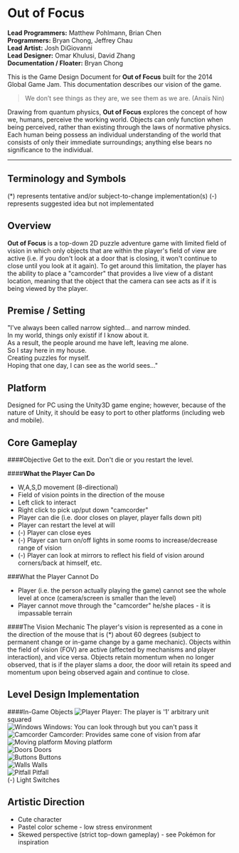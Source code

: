 Out of Focus
=======
**Lead Programmers:** Matthew Pohlmann, Brian Chen <br/>
**Programmers:** Bryan Chong, Jeffrey Chau <br/>
**Lead Artist:** Josh DiGiovanni <br/>
**Lead Designer:** Omar Khulusi, David Zhang <br/>
**Documentation / Floater:** Bryan Chong <br/>

This is the Game Design Document for **Out of Focus** built for the 2014 Global Game Jam. This documentation describes our vision of the game.

> We don’t see things as they are, we see them as we are. (Anaïs Nin)

Drawing from quantum physics, **Out of Focus** explores the concept of how we, humans, perceive the working world. Objects can only function when being perceived, rather than existing through the laws of normative physics. Each human being possess an individual understanding of the world that consists of only their immediate surroundings; anything else bears no significance to the individual.

-------

Terminology and Symbols
-------
(*) represents tentative and/or subject-to-change implementation(s)
(-) represents suggested idea but not implementated

Overview
-------
**Out of Focus** is a top-down 2D puzzle adventure game with limited field of vision in which only objects that are within the player's field of view are active (i.e. if you don't look at a door that is closing, it won't continue to close until you look at it again). To get around this limitation, the player has the ability to place a "camcorder" that provides a live view of a distant location, meaning that the object that the camera can see acts as if it is being viewed by the player.

Premise / Setting
-------
"I've always been called narrow sighted... and narrow minded. <br />
In my world, things only existif if I know about it. <br />
As a result, the people around me have left, leaving me alone. <br />
So I stay here in my house. <br />
Creating puzzles for myself. <br />
Hoping that one day, I can see as the world sees..."




Platform
-------
Designed for PC using the Unity3D game engine; however, because of the nature of Unity, it should be easy to port to other platforms (including web and mobile).

Core Gameplay
-------
####Objective
Get to the exit. Don't die or you restart the level.

####**What the Player Can Do**
+ W,A,S,D movement (8-directional)
+ Field of vision points in the direction of the mouse
+ Left click to interact
+ Right click to pick up/put down "camcorder"
+ Player can die (i.e. door closes on player, player falls down pit)
+ Player can restart the level at will
+ (-) Player can close eyes
+ (-) Player can turn on/off lights in some rooms to increase/decrease range of vision
+ (-) Player can look at mirrors to reflect his field of vision around corners/back at himself, etc.

###What the Player Cannot Do
+ Player (i.e. the person actually playing the game) cannot see the whole level at once (camera/screen is smaller than the level)
+ Player cannot move through the "camcorder" he/she places - it is impassable terrain

####The Vision Mechanic
The player's vision is represented as a cone in the direction of the mouse that is (*) about 60 degrees (subject to permanent change or in-game change by a game mechanic). Objects within the field of vision (FOV) are active (affected by mechanisms and player interaction), and vice versa. Objects retain momentum when no longer observed, that is if the player slams a door, the door will retain its speed and momentum upon being observed again and continue to close. 

Level Design Implementation
-------
####In-Game Objects
![Player](https://github.com/Valakor/GameJam2014/blob/master/Assets/Sprites/sm_player.png?raw=true) Player: The player is '1' arbitrary unit squared <br/>
![Windows](https://github.com/Valakor/GameJam2014/blob/master/Assets/Sprites/sm_window.png?raw=true) Windows: You can look through but you can't pass it <br/>
![Camcorder](https://github.com/Valakor/GameJam2014/blob/master/Assets/Sprites/sm_cam.png?raw=true) Camcorder: Provides same cone of vision from afar <br/>
![Moving platform](https://github.com/Valakor/GameJam2014/blob/master/Assets/Sprites/sm_platform.png?raw=true) Moving platform <br/>
![Doors](https://github.com/Valakor/GameJam2014/blob/master/Assets/Sprites/sm_door.png?raw=true) Doors <br/>
![Buttons](https://github.com/Valakor/GameJam2014/blob/master/Assets/Sprites/sm_button.png?raw=true) Buttons <br/>
![Walls](https://github.com/Valakor/GameJam2014/blob/master/Assets/Sprites/sm_wall.png?raw=true) Walls <br/>
![Pitfall](https://github.com/Valakor/GameJam2014/blob/master/Assets/Sprites/sm_pitfall.png?raw=true) Pitfall <br/>
(-) Light Switches


Artistic Direction 
-------
+ Cute character
+ Pastel color scheme - low stress environment
+ Skewed perspective (strict top-down gameplay) - see Pokémon for inspiration

